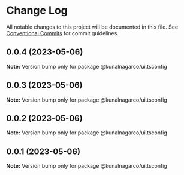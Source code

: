 # Change Log

All notable changes to this project will be documented in this file.
See [Conventional Commits](https://conventionalcommits.org) for commit guidelines.

## 0.0.4 (2023-05-06)

**Note:** Version bump only for package @kunalnagarco/ui.tsconfig

## 0.0.3 (2023-05-06)

**Note:** Version bump only for package @kunalnagarco/ui.tsconfig

## 0.0.2 (2023-05-06)

**Note:** Version bump only for package @kunalnagarco/ui.tsconfig

## 0.0.1 (2023-05-06)

**Note:** Version bump only for package @kunalnagarco/ui.tsconfig
